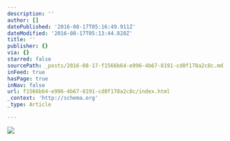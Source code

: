 ```yaml
---
description: ''
author: []
datePublished: '2016-08-17T05:16:49.911Z'
dateModified: '2016-08-17T05:13:44.828Z'
title: ''
publisher: {}
via: {}
starred: false
sourcePath: _posts/2016-08-17-f1566b64-e996-4b67-8191-cd0f178a2c8c.md
inFeed: true
hasPage: true
inNav: false
url: f1566b64-e996-4b67-8191-cd0f178a2c8c/index.html
_context: 'http://schema.org'
_type: Article

---
```

![](https://the-grid-user-content.s3-us-west-2.amazonaws.com/15d28923-9e4a-46e8-9372-7e3f3efc46fe.png)